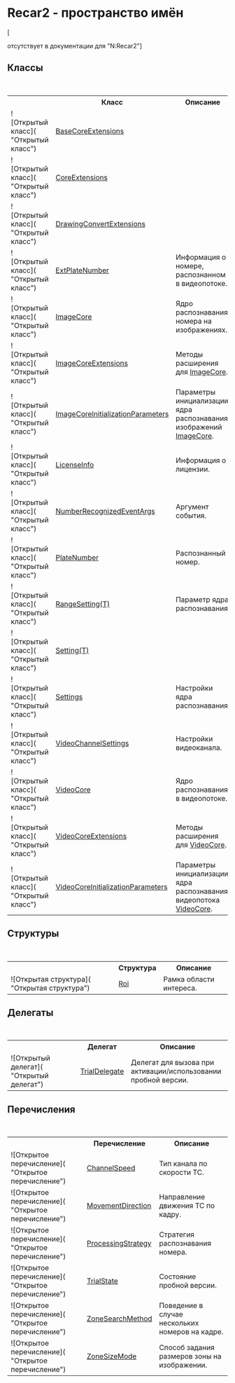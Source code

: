 # Recar2 - пространство имён
 

\[<summary> отсутствует в документации для "N:Recar2"\]


## Классы
&nbsp;<table><tr><th></th><th>Класс</th><th>Описание</th></tr><tr><td>![Открытый класс]( "Открытый класс")</td><td><a href="0561b959-4ae3-eabf-dd45-dfa4e434be86">BaseCoreExtensions</a></td><td /></tr><tr><td>![Открытый класс]( "Открытый класс")</td><td><a href="5ba49a35-7e5c-029c-481a-c3ab6ec739a9">CoreExtensions</a></td><td /></tr><tr><td>![Открытый класс]( "Открытый класс")</td><td><a href="67592883-d8de-6ace-73b6-1cfaa6443988">DrawingConvertExtensions</a></td><td /></tr><tr><td>![Открытый класс]( "Открытый класс")</td><td><a href="03e48409-642b-b9f9-7b66-d18a4ed134f1">ExtPlateNumber</a></td><td>
Информация о номере, распознанном в видеопотоке.</td></tr><tr><td>![Открытый класс]( "Открытый класс")</td><td><a href="0ecd30a3-2420-dbc0-b961-311b9ee08659">ImageCore</a></td><td>
Ядро распознавания номера на изображениях.</td></tr><tr><td>![Открытый класс]( "Открытый класс")</td><td><a href="2b4f57bb-b91d-8628-7953-265dba5838bc">ImageCoreExtensions</a></td><td>
Методы расширения для <a href="0ecd30a3-2420-dbc0-b961-311b9ee08659">ImageCore</a>.</td></tr><tr><td>![Открытый класс]( "Открытый класс")</td><td><a href="5215cb7c-0cb3-2030-288d-88b6ced0b254">ImageCoreInitializationParameters</a></td><td>
Параметры инициализации ядра распознавания изображений <a href="0ecd30a3-2420-dbc0-b961-311b9ee08659">ImageCore</a>.</td></tr><tr><td>![Открытый класс]( "Открытый класс")</td><td><a href="41c89417-4e35-5a9d-3870-dcbf9d7022b0">LicenseInfo</a></td><td>
Информация о лицензии.</td></tr><tr><td>![Открытый класс]( "Открытый класс")</td><td><a href="47a62179-bab3-7c15-4618-5e6f873d4023">NumberRecognizedEventArgs</a></td><td>
Аргумент события.</td></tr><tr><td>![Открытый класс]( "Открытый класс")</td><td><a href="32a9f62f-82c7-f7ca-5f55-1fb694756b18">PlateNumber</a></td><td>
Распознанный номер.</td></tr><tr><td>![Открытый класс]( "Открытый класс")</td><td><a href="2910bd38-cc50-a5e9-0b85-00e9fafb978e">RangeSetting(T)</a></td><td>
Параметр ядра распознавания.</td></tr><tr><td>![Открытый класс]( "Открытый класс")</td><td><a href="76bcfcc2-d123-a60f-de58-e3e65126f7c7">Setting(T)</a></td><td /></tr><tr><td>![Открытый класс]( "Открытый класс")</td><td><a href="724ba2bd-56df-8c51-8ab8-4848297280db">Settings</a></td><td>
Настройки ядра распознавания.</td></tr><tr><td>![Открытый класс]( "Открытый класс")</td><td><a href="e9c16317-8a46-c70d-6253-3004e99076b2">VideoChannelSettings</a></td><td>
Настройки видеоканала.</td></tr><tr><td>![Открытый класс]( "Открытый класс")</td><td><a href="cb693d57-5030-3855-e4bc-6cd1f1721585">VideoCore</a></td><td>
Ядро распознавания в видеопотоке.</td></tr><tr><td>![Открытый класс]( "Открытый класс")</td><td><a href="773c337b-ef08-3750-20b3-f98e5e62a721">VideoCoreExtensions</a></td><td>
Методы расширения для <a href="cb693d57-5030-3855-e4bc-6cd1f1721585">VideoCore</a>.</td></tr><tr><td>![Открытый класс]( "Открытый класс")</td><td><a href="5028043f-0656-071f-d1d4-743d7fca7262">VideoCoreInitializationParameters</a></td><td>
Параметры инициализации ядра распознавания видеопотока <a href="cb693d57-5030-3855-e4bc-6cd1f1721585">VideoCore</a>.</td></tr></table>

## Структуры
&nbsp;<table><tr><th></th><th>Структура</th><th>Описание</th></tr><tr><td>![Открытая структура]( "Открытая структура")</td><td><a href="262429f5-c169-d506-9f23-8cc61f10759c">Roi</a></td><td>
Рамка области интереса.</td></tr></table>

## Делегаты
&nbsp;<table><tr><th></th><th>Делегат</th><th>Описание</th></tr><tr><td>![Открытый делегат]( "Открытый делегат")</td><td><a href="a67a1876-f24d-c971-69f3-b98101a0561b">TrialDelegate</a></td><td>
Делегат для вызова при активации/использовании пробной версии.</td></tr></table>

## Перечисления
&nbsp;<table><tr><th></th><th>Перечисление</th><th>Описание</th></tr><tr><td>![Открытое перечисление]( "Открытое перечисление")</td><td><a href="1050c193-f7b5-c31a-95b8-3aa116d3a58a">ChannelSpeed</a></td><td>
Тип канала по скорости ТС.</td></tr><tr><td>![Открытое перечисление]( "Открытое перечисление")</td><td><a href="01832ec4-d1ec-1ade-377a-2ec812e1a2d9">MovementDirection</a></td><td>
Направление движения ТС по кадру.</td></tr><tr><td>![Открытое перечисление]( "Открытое перечисление")</td><td><a href="c7f11a08-b956-1ebd-e8e5-0baf8082a04b">ProcessingStrategy</a></td><td>
Стратегия распознавания номера.</td></tr><tr><td>![Открытое перечисление]( "Открытое перечисление")</td><td><a href="b08cf0a4-8043-118b-52a2-3479a627a883">TrialState</a></td><td>
Состояние пробной версии.</td></tr><tr><td>![Открытое перечисление]( "Открытое перечисление")</td><td><a href="05029b8e-22de-4f01-f25c-62d4cffe66f1">ZoneSearchMethod</a></td><td>
Поведение в случае нескольких номеров на кадре.</td></tr><tr><td>![Открытое перечисление]( "Открытое перечисление")</td><td><a href="82273c1b-6a19-b744-1029-545901b3b113">ZoneSizeMode</a></td><td>
Способ задания размеров зоны на изображении.</td></tr></table>&nbsp;
